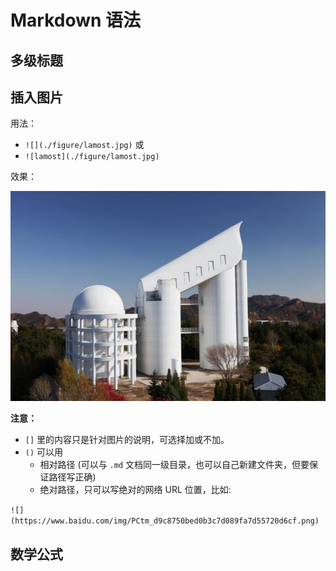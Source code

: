 # Markdown 语法

## 多级标题

## 插入图片

用法：
- `![](./figure/lamost.jpg)`  或
- `![lamost](./figure/lamost.jpg)`

效果：

![lamost](./figure/lamost.jpg)

**注意：**

- `[]` 里的内容只是针对图片的说明，可选择加或不加。
- `()` 可以用
  - 相对路径 (可以与 `.md` 文档同一级目录，也可以自己新建文件夹，但要保证路径写正确)
  - 绝对路径，只可以写绝对的网络 URL 位置，比如: 
  
`![](https://www.baidu.com/img/PCtm_d9c8750bed0b3c7d089fa7d55720d6cf.png)`


## 数学公式
